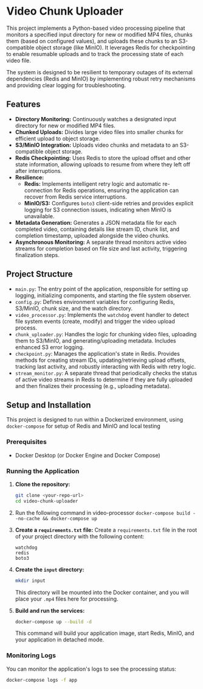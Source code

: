 # Video Chunk Uploader

This project implements a Python-based video processing pipeline that monitors a specified input directory 
for new or modified MP4 files, chunks them (based on configured values), and uploads these chunks to an S3-compatible object storage (like MinIO). 
It leverages Redis for checkpointing to enable resumable uploads and to track the processing state of each video file.

The system is designed to be resilient to temporary outages of its external dependencies (Redis and MinIO) by implementing robust retry mechanisms and providing clear logging for troubleshooting.

## Features

* **Directory Monitoring:** Continuously watches a designated input directory for new or modified MP4 files.
* **Chunked Uploads:** Divides large video files into smaller chunks for efficient upload to object storage.
* **S3/MinIO Integration:** Uploads video chunks and metadata to an S3-compatible object storage.
* **Redis Checkpointing:** Uses Redis to store the upload offset and other state information, allowing uploads to resume from where they left off after interruptions.
* **Resilience:**
    * **Redis:** Implements intelligent retry logic and automatic re-connection for Redis operations, ensuring the application can recover from Redis service interruptions.
    * **MinIO/S3:** Configures `boto3` client-side retries and provides explicit logging for S3 connection issues, indicating when MinIO is unavailable.
* **Metadata Generation:** Generates a JSON metadata file for each completed video, containing details like stream ID, chunk list, and completion timestamp, uploaded alongside the video chunks.
* **Asynchronous Monitoring:** A separate thread monitors active video streams for completion based on file size and last activity, triggering finalization steps.

## Project Structure

* `main.py`: The entry point of the application, responsible for setting up logging, initializing components, and starting the file system observer.
* `config.py`: Defines environment variables for configuring Redis, S3/MinIO, chunk size, and the watch directory.
* `video_processor.py`: Implements the `watchdog` event handler to detect file system events (create, modify) and trigger the video upload process.
* `chunk_uploader.py`: Handles the logic for chunking video files, uploading them to S3/MinIO, and generating/uploading metadata. Includes enhanced S3 error logging.
* `checkpoint.py`: Manages the application's state in Redis. Provides methods for creating stream IDs, updating/retrieving upload offsets, tracking last activity, and robustly interacting with Redis with retry logic.
* `stream_monitor.py`: A separate thread that periodically checks the status of active video streams in Redis to determine if they are fully uploaded and then finalizes their processing (e.g., uploading metadata).

## Setup and Installation

This project is designed to run within a Dockerized environment, using `docker-compose` for setup of Redis and MinIO and local testing

### Prerequisites

* Docker Desktop (or Docker Engine and Docker Compose)

### Running the Application

1.  **Clone the repository:**
    ```bash
    git clone <your-repo-url>
    cd video-chunk-uploader
    ```

2.  Run the following command in video-processor
    ```docker-compose build --no-cache && docker-compose up```

    

4.  **Create a `requirements.txt` file:**
    Create a `requirements.txt` file in the root of your project directory with the following content:

    ```
    watchdog
    redis
    boto3
    ```

5.  **Create the `input` directory:**
    ```bash
    mkdir input
    ```
    This directory will be mounted into the Docker container, and you will place your `.mp4` files here for processing.

6.  **Build and run the services:**
    ```bash
    docker-compose up --build -d
    ```
    This command will build your application image, start Redis, MinIO, and your application in detached mode.

### Monitoring Logs

You can monitor the application's logs to see the processing status:

```bash
docker-compose logs -f app